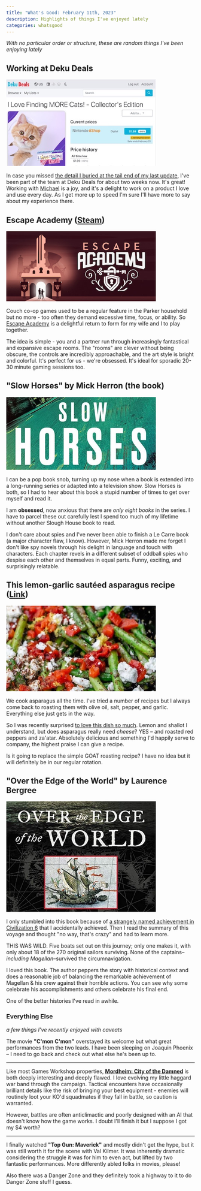 ```yaml
---
title: "What's Good: February 11th, 2023"
description: Highlights of things I've enjoyed lately
categories: whatsgood
---
```


_With no particular order or structure, these are random things I've been enjoying lately_

## Working at Deku Deals

[![sadly, it's not finders keepers](/images/2023-02-11-deku.jpg)](https://dekudeals.com)

In case you missed [the detail I buried at the tail end of my last update](https://scottparker.co/hello-again-world/), I've been part of the team at Deku Deals for about two weeks now. It's great! Working with [Michael](https://michaelfairley.com) is a joy, and it's a delight to work on a product I love and use every day. As I get more up to speed I'm sure I'll have more to say about my experience there.

## Escape Academy ([Steam](https://store.steampowered.com/app/1812090/Escape_Academy/))

[![](/images/2023-02-11-escape.jpg)](https://store.steampowered.com/app/1812090/Escape_Academy/)

Couch co-op games used to be a regular feature in the Parker household but no more - too often they demand excessive time, focus, or ability. So [Escape Academy](https://store.steampowered.com/app/1812090/Escape_Academy/) is a delightful return to form for my wife and I to play together.

The idea is simple - you and a partner run through increasingly fantastical and expansive escape rooms. The "rooms" are clever without being obscure, the controls are incredibly approachable, and the art style is bright and colorful. It's perfect for us - we're obsessed. It's ideal for sporadic 20-30 minute gaming sessions too.

## "Slow Horses" by Mick Herron (the book)

![](/images/2023-02-11-slow-horses.jpg)

I can be a pop book snob, turning up my nose when a book is extended into a long-running series or adapted into a television show. Slow Horses is both, so I had to hear about this book a stupid number of times to get over myself and read it.

I am **obsessed**, now anxious that there are _only eight books_ in the series. I have to parcel these out carefully lest I spend too much of my lifetime without another Slough House book to read.

I don't care about spies and I've never been able to finish a Le Carre book (a major character flaw, I know). However, Mick Herron made me forget I don't like spy novels through his delight in language and touch with characters. Each chapter revels in a different subset of oddball spies who despise each other and themselves in equal parts. Funny, exciting, and surprisingly relatable.

## This lemon-garlic sautéed asparagus recipe ([Link](https://www.themediterraneandish.com/sauteed-asparagus-recipe/))

![](/images/2023-02-11-asparagus.jpg)

We cook asparagus all the time. I've tried a number of recipes but I always come back to roasting them with olive oil, salt, pepper, and garlic. Everything else just gets in the way.

So I was recently surprised [to love this dish so much](https://www.themediterraneandish.com/sauteed-asparagus-recipe/). Lemon and shallot I understand, but does asparagus really need _cheese_? YES – and roasted red peppers and za'atar. Absolutely delicious and something I'd happily serve to company, the highest praise I can give a recipe.

Is it going to replace the simple GOAT roasting recipe? I have no idea but it will definitely be in our regular rotation.

## "Over the Edge of the World" by Laurence Bergree

![](/images/2023-02-11-magellan.jpg)

I only stumbled into this book because of [a strangely named achievement in Civilization 6](https://truesteamachievements.com/a737417/elcanos-revenge-achievement) that I accidentally achieved. Then I read the summary of this voyage and thought "no way, that's crazy" and had to learn more.

THIS WAS WILD. Five boats set out on this journey; only one makes it, with only about 18 of the 270 original sailors surviving. None of the captains–_including Magellan_–survived the circumnavigation.

I loved this book. The author peppers the story with historical context and does a reasonable job of balancing the remarkable achievement of Magellan & his crew against their horrible actions. You can see why some celebrate his accomplishments and others celebrate his final end.

One of the better histories I've read in awhile.

### Everything Else

_a few things I've recently enjoyed with caveats_

The movie **"C'mon C'mon"** overstayed its welcome but what great performances from the two leads. I have been sleeping on Joaquin Phoenix – I need to go back and check out what else he's been up to.

<hr>

Like most Games Workshop properties, [**Mordheim: City of the Damned**](https://store.steampowered.com/app/276810/Mordheim_City_of_the_Damned/) is both deeply interesting and deeply flawed. I love evolving my little haggard war band through the campaign. Tactical encounters have occasionally brilliant details like the risk of bringing your best equipment - enemies will routinely loot your KO'd squadmates if they fall in battle, so caution is warranted.

However, battles are often anticlimactic and poorly designed with an AI that doesn't know how the game works. I doubt I'll finish it but I suppose I got my $4 worth?

<hr>

I finally watched **"Top Gun: Maverick"** and mostly didn't get the hype, but it was still worth it for the scene with Val Kilmer. It was inherently dramatic considering the struggle it was for him to even act, but lifted by two fantastic performances. More differently abled folks in movies, please!

Also there was a Danger Zone and they definitely took a highway to it to do Danger Zone stuff I guess.